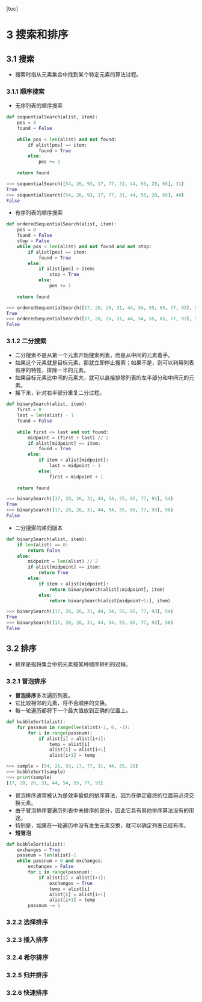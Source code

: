 [toc]

# 3 搜索和排序
## 3.1 搜索
- 搜索时指从元素集合中找到某个特定元素的算法过程。

### 3.1.1 顺序搜索
- 无序列表的顺序搜索
```python
def sequentialSearch(alist, item):
    pos = 0
    found = False
    
    while pos < len(alist) and not found:
        if alist[pos] == item:
            found = True
        else:
            pos += 1
    
    return found
```
```python
>>> sequentialSearch([54, 26, 93, 17, 77, 31, 44, 55, 20, 65], 31)
True
>>> sequentialSearch([54, 26, 93, 17, 77, 31, 44, 55, 20, 65], 40)
False
```
- 有序列表的顺序搜索
```python
def orderedSequentialSearch(alist, item):
    pos = 0
    found = False
    stop = False
    while pos < len(alist) and not found and not stop:
        if alist[pos] == item:
            found = True
        else:
            if alist[pos] > item:
                stop = True
            else:
                pos += 1
    
    return found
```
```python
>>> orderedSequentialSearch([17, 20, 26, 31, 44, 54, 55, 65, 77, 93], 54)
True
>>> orderedSequentialSearch([17, 20, 26, 31, 44, 54, 55, 65, 77, 93], 56)
False
```

### 3.1.2 二分搜索
- 二分搜索不是从第一个元素开始搜索列表，而是从中间的元素着手。
- 如果这个元素就是目标元素，那就立即停止搜索；如果不是，则可以利用列表有序的特性，排除一半的元素。
- 如果目标元素比中间的元素大，就可以直接排除列表的左半部分和中间元的元素。
- 接下来，针对右半部分重复二分过程。
```python
def binarySearch(alist, item):
    first = 0
    last = len(alist) - 1
    found = False
    
    while first <= last and not found:
        midpoint = (first + last) // 2
        if alist[midpoint] == item:
            found = True
        else:
            if item < alist[midpoint]:
                last = midpoint - 1
            else:
                first = midpoint + 1
    
    return found
```
```python
>>> binarySearch([17, 20, 26, 31, 44, 54, 55, 65, 77, 93], 54)
True
>>> binarySearch([17, 20, 26, 31, 44, 54, 55, 65, 77, 93], 56)
False
```
- 二分搜索的递归版本
```python
def binarySearch(alist, item):
    if len(alist) == 0:
        return False
    else:
        midpoint = len(alist) // 2
        if alist[midpoint] == item:
            return True
        else:
            if item < alist[midpoint]:
                return binarySearch(alist[:midpoint], item)
            else:
                return binarySearch(alist[midpoint+1:], item)
```
```python
>>> binarySearch([17, 20, 26, 31, 44, 54, 55, 65, 77, 93], 54)
True
>>> binarySearch([17, 20, 26, 31, 44, 54, 55, 65, 77, 93], 56)
False
```

## 3.2 排序
- 排序是指将集合中的元素按某种顺序排列的过程。

### 3.2.1 冒泡排序
- **冒泡排序**多次遍历列表。
- 它比较相邻的元素，将不合顺序的交换。
- 每一轮遍历都将下一个最大值放到正确的位置上。
```python
def bubbleSort(alist):
    for passnum in range(len(alist)-1, 0, -1):
        for i in range(passnum):
            if alist[i] > alist[i+1]:
                temp = alist[i]
                alist[i] = alist[i+1]
                alist[i+1] = temp
```
```python
>>> sample = [54, 26, 93, 17, 77, 31, 44, 55, 20]
>>> bubbleSort(sample)
>>> print(sample)
[17, 20, 26, 31, 44, 54, 55, 77, 93]
```
- 冒泡排序通常被认为是效率最低的排序算法，因为在确定最终的位置前必须交换元素。
- 由于冒泡排序要遍历列表中未排序的部分，因此它具有其他排序算法没有的用途。
- 特别是，如果在一轮遍历中没有发生元素交换，就可以确定列表已经有序。
- **短冒泡**
```python
def bubbleSort(alist):
    exchanges = True
    passnum = len(alist)-1
    while passnum > 0 and exchanges:
        exchanges = False
        for i in range(passnum):
            if alist[i] > alist[i+1]:
                exchanges = True
                temp = alist[i]
                alist[i] = alist[i+1]
                alist[i+1] = temp
        passnum -= 1
```

### 3.2.2 选择排序

### 3.2.3 插入排序
### 3.2.4 希尔排序
### 3.2.5 归并排序
### 3.2.6 快速排序